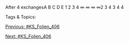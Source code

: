 After 4 exchangesA B C D E
1 2 3 4
∞ ∞ ∞ ∞2 3 4
3 4
4

   Tags & Topics:
   

[Previous: #KS_Folien_406](KS_Folien_406.md)

[Next: #KS_Folien_406](KS_Folien_406.md)